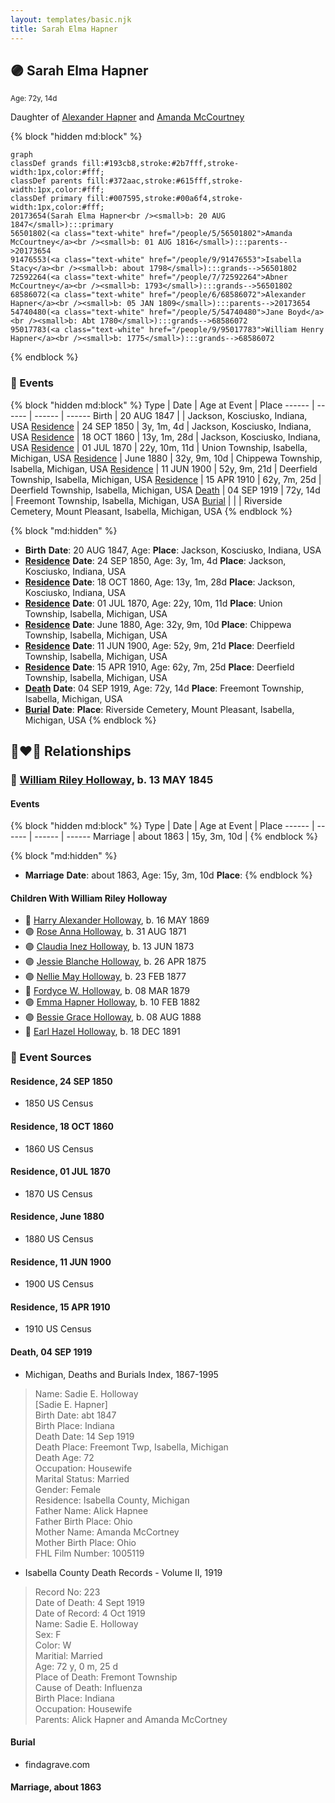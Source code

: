```yaml
---
layout: templates/basic.njk
title: Sarah Elma Hapner
---
```

## 🟣 Sarah Elma Hapner
<small>Age: 72y, 14d</small>

Daughter of [Alexander Hapner](/people/6/68586072) and [Amanda McCourtney](/people/5/56501802)

{% block "hidden md:block" %}
```mermaid
graph
classDef grands fill:#193cb8,stroke:#2b7fff,stroke-width:1px,color:#fff;
classDef parents fill:#372aac,stroke:#615fff,stroke-width:1px,color:#fff;
classDef primary fill:#007595,stroke:#00a6f4,stroke-width:1px,color:#fff;
20173654(Sarah Elma Hapner<br /><small>b: 20 AUG 1847</small>):::primary
56501802(<a class="text-white" href="/people/5/56501802">Amanda McCourtney</a><br /><small>b: 01 AUG 1816</small>):::parents-->20173654
91476553(<a class="text-white" href="/people/9/91476553">Isabella Stacy</a><br /><small>b: about 1798</small>):::grands-->56501802
72592264(<a class="text-white" href="/people/7/72592264">Abner McCourtney</a><br /><small>b: 1793</small>):::grands-->56501802
68586072(<a class="text-white" href="/people/6/68586072">Alexander Hapner</a><br /><small>b: 05 JAN 1809</small>):::parents-->20173654
54740480(<a class="text-white" href="/people/5/54740480">Jane Boyd</a><br /><small>b: Abt 1780</small>):::grands-->68586072
95017783(<a class="text-white" href="/people/9/95017783">William Henry Hapner</a><br /><small>b: 1775</small>):::grands-->68586072
```
{% endblock %}

### 📆 Events

{% block "hidden md:block" %}
Type | Date | Age at Event | Place
------ | ------ | ------ | ------
Birth | 20 AUG 1847 |  | Jackson, Kosciusko, Indiana, USA
[Residence](#event-event-0) | 24 SEP 1850 | 3y, 1m, 4d | Jackson, Kosciusko, Indiana, USA
[Residence](#event-event-1) | 18 OCT 1860 | 13y, 1m, 28d | Jackson, Kosciusko, Indiana, USA
[Residence](#event-event-2) | 01 JUL 1870 | 22y, 10m, 11d | Union Township, Isabella, Michigan, USA
[Residence](#event-event-3) | June 1880 | 32y, 9m, 10d | Chippewa Township, Isabella, Michigan, USA
[Residence](#event-event-4) | 11 JUN 1900 | 52y, 9m, 21d | Deerfield Township, Isabella, Michigan, USA
[Residence](#event-event-5) | 15 APR 1910 | 62y, 7m, 25d | Deerfield Township, Isabella, Michigan, USA
[Death](#event-event-10) | 04 SEP 1919 | 72y, 14d | Freemont Township, Isabella, Michigan, USA
[Burial](#event-event-11) |  |  | Riverside Cemetery, Mount Pleasant, Isabella, Michigan, USA
{% endblock %}

{% block "md:hidden" %}
- **Birth**
**Date**: 20 AUG 1847, Age:
**Place**: Jackson, Kosciusko, Indiana, USA
- **[Residence](#event-event-0)**
**Date**: 24 SEP 1850, Age: 3y, 1m, 4d
**Place**: Jackson, Kosciusko, Indiana, USA
- **[Residence](#event-event-1)**
**Date**: 18 OCT 1860, Age: 13y, 1m, 28d
**Place**: Jackson, Kosciusko, Indiana, USA
- **[Residence](#event-event-2)**
**Date**: 01 JUL 1870, Age: 22y, 10m, 11d
**Place**: Union Township, Isabella, Michigan, USA
- **[Residence](#event-event-3)**
**Date**: June 1880, Age: 32y, 9m, 10d
**Place**: Chippewa Township, Isabella, Michigan, USA
- **[Residence](#event-event-4)**
**Date**: 11 JUN 1900, Age: 52y, 9m, 21d
**Place**: Deerfield Township, Isabella, Michigan, USA
- **[Residence](#event-event-5)**
**Date**: 15 APR 1910, Age: 62y, 7m, 25d
**Place**: Deerfield Township, Isabella, Michigan, USA
- **[Death](#event-event-10)**
**Date**: 04 SEP 1919, Age: 72y, 14d
**Place**: Freemont Township, Isabella, Michigan, USA
- **[Burial](#event-event-11)**
**Date**:
**Place**: Riverside Cemetery, Mount Pleasant, Isabella, Michigan, USA
{% endblock %}

## 👩‍❤️‍👨 Relationships

### 🔵 [William Riley Holloway](/people/9/90949012), b. 13 MAY 1845

#### Events

{% block "hidden md:block" %}
Type | Date | Age at Event | Place
------ | ------ | ------ | ------
Marriage | about 1863 | 15y, 3m, 10d |
{% endblock %}

{% block "md:hidden" %}
- **Marriage**
**Date**: about 1863, Age: 15y, 3m, 10d
**Place**:
{% endblock %}

#### Children With William Riley Holloway
* 🔵 [Harry Alexander Holloway](/people/9/99774121), b. 16 MAY 1869
* 🟣 [Rose Anna Holloway](/people/2/26212000), b. 31 AUG 1871
* 🟣 [Claudia Inez Holloway](/people/1/10696840), b. 13 JUN 1873
* 🟣 [Jessie Blanche Holloway](/people/2/29242864), b. 26 APR 1875
* 🟣 [Nellie May Holloway](/people/1/18968776), b. 23 FEB 1877
* 🔵 [Fordyce W. Holloway](/people/9/91023288), b. 08 MAR 1879
* 🟣 [Emma Hapner Holloway](/people/5/58093825), b. 10 FEB 1882
* 🟣 [Bessie Grace Holloway](/people/4/42980644), b. 08 AUG 1888
* 🔵 [Earl Hazel Holloway](/people/8/86925962), b. 18 DEC 1891
### 📰 Event Sources

#### <a id="event-event-0"></a> Residence, 24 SEP 1850
* 1850 US Census

#### <a id="event-event-1"></a> Residence, 18 OCT 1860
* 1860 US Census

#### <a id="event-event-2"></a> Residence, 01 JUL 1870
* 1870 US Census

#### <a id="event-event-3"></a> Residence, June 1880
* 1880 US Census

#### <a id="event-event-4"></a> Residence, 11 JUN 1900
* 1900 US Census

#### <a id="event-event-5"></a> Residence, 15 APR 1910
* 1910 US Census

#### <a id="event-event-10"></a> Death, 04 SEP 1919
* Michigan, Deaths and Burials Index, 1867-1995
>   
  > Name: Sadie E. Holloway  
  > [Sadie E. Hapner]   
  > Birth Date: abt 1847  
  > Birth Place: Indiana  
  > Death Date: 14 Sep 1919  
  > Death Place: Freemont Twp, Isabella, Michigan  
  > Death Age: 72  
  > Occupation: Housewife  
  > Marital Status: Married  
  > Gender: Female  
  > Residence: Isabella County, Michigan  
  > Father Name: Alick Hapnee  
  > Father Birth Place: Ohio  
  > Mother Name: Amanda McCortney  
  > Mother Birth Place: Ohio  
  > FHL Film Number: 1005119
* Isabella County Death Records  - Volume II, 1919
>   
  > Record No: 223  
  > Date of Death: 4 Sept 1919  
  > Date of Record: 4 Oct 1919  
  > Name: Sadie E. Holloway  
  > Sex: F  
  > Color: W  
  > Maritial: Married  
  > Age: 72 y, 0 m, 25 d  
  > Place of Death: Fremont Township  
  > Cause of Death: Influenza  
  > Birth Place: Indiana  
  > Occupation: Housewife  
  > Parents: Alick Hapner and Amanda McCortney

#### <a id="event-event-11"></a> Burial
* findagrave.com

#### <a id="event-family-0-event-0"></a> Marriage, about 1863